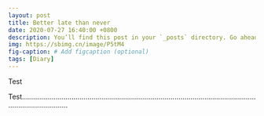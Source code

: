 ```yaml
---
layout: post
title: Better late than never
date: 2020-07-27 16:40:00 +0800
description: You’ll find this post in your `_posts` directory. Go ahead and edit it and re-build the site to see your changes. # Add post description (optional)
img: https://sbimg.cn/image/P5tM4
fig-caption: # Add figcaption (optional)
tags: [Diary]
---
```


Test



Test....................................................................................................................................................



